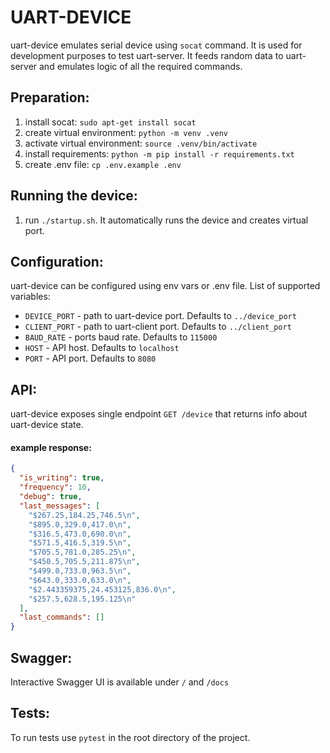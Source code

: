 # UART-DEVICE

uart-device emulates serial device using `socat` command. It is used for development purposes to test uart-server.
It feeds random data to uart-server and emulates logic of all the required commands.

## Preparation:

1. install socat: `sudo apt-get install socat`
2. create virtual environment: `python -m venv .venv`
3. activate virtual environment: `source .venv/bin/activate`
4. install requirements: `python -m pip install -r requirements.txt`
5. create .env file: `cp .env.example .env`

## Running the device:

1. run `./startup.sh`. It automatically runs the device and creates virtual port.

## Configuration:

uart-device can be configured using env vars or .env file. List of supported variables:

- `DEVICE_PORT` - path to uart-device port. Defaults to `../device_port`
- `CLIENT_PORT` - path to uart-client port. Defaults to `../client_port`
- `BAUD_RATE` - ports baud rate. Defaults to `115000`
- `HOST` - API host. Defaults to `localhost`
- `PORT` - API port. Defaults to `8080`

## API:

uart-device exposes single endpoint `GET /device` that returns info about uart-device state.

#### example response:
```json
{
  "is_writing": true,
  "frequency": 10,
  "debug": true,
  "last_messages": [
    "$267.25,184.25,746.5\n",
    "$895.0,329.0,417.0\n",
    "$316.5,473.0,690.0\n",
    "$571.5,416.5,319.5\n",
    "$705.5,781.0,285.25\n",
    "$450.5,705.5,211.875\n",
    "$499.0,733.0,963.5\n",
    "$643.0,333.0,633.0\n",
    "$2.443359375,24.453125,836.0\n",
    "$257.5,628.5,195.125\n"
  ],
  "last_commands": []
}
```

## Swagger:

Interactive Swagger UI is available under `/` and `/docs`


## Tests:

To run tests use `pytest` in the root directory of the project.
